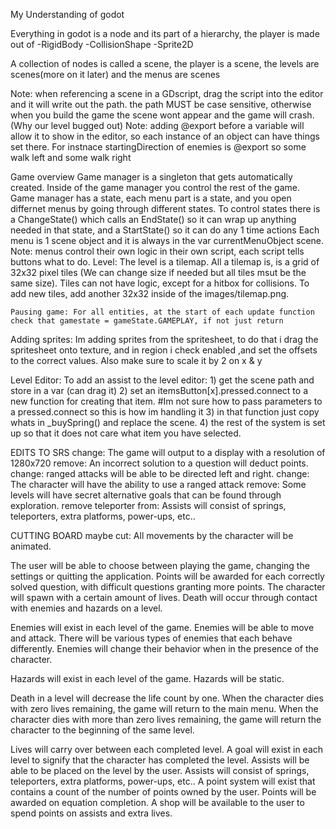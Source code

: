 My Understanding of godot

Everything in godot is a node and its part of a hierarchy, the player is made out of 
	-RigidBody
		-CollisionShape
		-Sprite2D

A collection of nodes is called a scene, the player is a scene, the levels are scenes(more on it later) and the menus are scenes

Note: when referencing a scene in a GDscript, drag the script into the editor and it will write out the path. the path MUST be case sensitive, otherwise when you build the game the scene wont appear and the game will crash. (Why our level bugged out)
Note: adding @export before a variable will allow it to show in the editor, so each instance of an object can have things set there. For instnace startingDirection of enemies is @export so some walk left and some walk right

Game overview
	Game manager is a singleton that gets automatically created. Inside of the game manager you control the rest of the game.
	Game manager has a state, each menu part is a state, and you open differnet menus by going through different states.
		To control states there is a ChangeState() which calls an EndState() so it can wrap up anything needed in that state, and a StartState() so it can do any 1 time actions
	Each menu is 1 scene object and it is always in the var currentMenuObject scene.
	Note: menus control their own logic in their own script, each script tells buttons what to do.
Level:
	The level is a tilemap. All a tilemap is, is a grid of 32x32 pixel tiles (We can change size if needed but all tiles msut be the same size). Tiles can not have logic, except for a hitbox for collisions. To add new tiles, add another 32x32 inside of the images/tilemap.png. 
	
	Pausing game: For all entities, at the start of each update function check that gamestate = gameState.GAMEPLAY, if not just return
	
Adding sprites:
	Im adding sprites from the spritesheet, to do that i drag the spritesheet onto texture, and in region i check enabled ,and set the offsets to the correct values. Also make sure to scale it by 2 on x & y
	
Level Editor:
	To add an assist to the level editor:
		1) get the scene path and store in a var (can drag it)
		2) set an itemsButton[x].pressed.connect to a new function for creating that item. #Im not sure how to pass parameters to a pressed.connect so this is how im handling it
		3) in that function just copy whats in _buySpring() and replace the scene.
		4) the rest of the system is set up so that it does not care what item you have selected.
		
	

EDITS TO SRS
change: The game will output to a display with a resolution of 1280x720
remove: An incorrect solution to a question will deduct points.
change: ranged attacks will be able to be directed  left and right.
change: The character will have the ability to use a ranged attack
remove: Some levels will have secret alternative goals that can be found through exploration.
remove teleporter from: Assists will consist of springs, teleporters, extra platforms, power-ups, etc..

CUTTING BOARD
maybe cut: All movements by the character will be animated.

The user will be able to choose between playing the game, changing the settings or quitting the application. 
Points will be awarded for each correctly solved question, with difficult questions granting more points.
The character will spawn with a certain amount of lives.
Death will occur through contact with enemies and hazards on a level.

Enemies will exist in each level of the game.
Enemies will be able to move and attack.
There will be various types of enemies that each behave differently.
Enemies will change their behavior when in the presence of the character.

Hazards will exist in each level of the game.
Hazards will be static.

Death in a level will decrease the life count by one.
When the character dies with zero lives remaining, the game will return to the main menu.
When the character dies with more than zero lives remaining, the game will return the character to the beginning of the same level.

Lives will carry over between each completed level.
A goal will exist in each level to signify that the character has completed the level.
Assists will be able to be placed on the level by the user.
Assists will consist of springs, teleporters, extra platforms, power-ups, etc..
A point system will exist that contains a count of the number of points owned by the user.
Points will be awarded on equation completion.
A shop will be available to the user to spend points on assists and extra lives.
